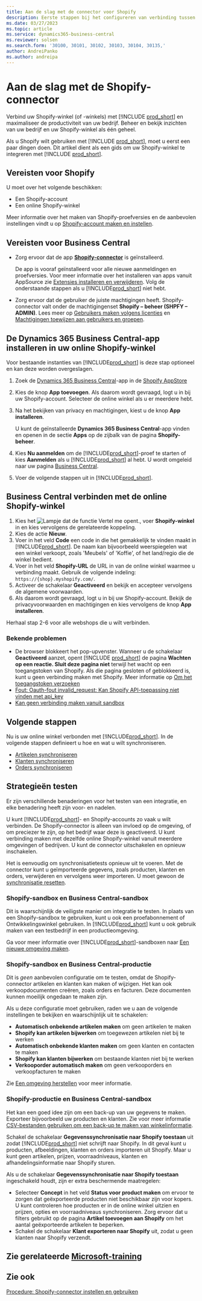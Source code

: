 ```yaml
---
title: Aan de slag met de connector voor Shopify
description: Eerste stappen bij het configureren van verbinding tussen Business Central en Shopify
ms.date: 03/27/2023
ms.topic: article
ms.service: dynamics365-business-central
ms.reviewer: solsen
ms.search.form: '30100, 30101, 30102, 30103, 30104, 30135,'
author: AndreiPanko
ms.author: andreipa
---
```


# <a name="get-started-with-the-shopify-connector"></a>Aan de slag met de Shopify-connector

Verbind uw Shopify-winkel (of -winkels) met [!INCLUDE [prod_short](../includes/prod_short.md)] en maximaliseer de productiviteit van uw bedrijf. Beheer en bekijk inzichten van uw bedrijf en uw Shopify-winkel als één geheel.

Als u Shopify wilt gebruiken met [!INCLUDE [prod_short](../includes/prod_short.md)], moet u eerst een paar dingen doen. Dit artikel dient als een gids om uw Shopify-winkel te integreren met [!INCLUDE [prod_short](../includes/prod_short.md)].

## <a name="prerequisites-for-shopify"></a>Vereisten voor Shopify

U moet over het volgende beschikken:

- Een Shopify-account
- Een online Shopify-winkel

Meer informatie over het maken van Shopify-proefversies en de aanbevolen instellingen vindt u op [Shopify-account maken en instellen](shopify-account.md).

## <a name="prerequisites-for-business-central"></a>Vereisten voor Business Central

- Zorg ervoor dat de app **[Shopify-connector](https://go.microsoft.com/fwlink/?linkid=2196238)** is geïnstalleerd.

  De app is vooraf geïnstalleerd voor alle nieuwe aanmeldingen en proefversies. Voor meer informatie over het installeren van apps vanuit AppSource zie [Extensies installeren en verwijderen](../ui-extensions-install-uninstall.md#install). Volg de onderstaande stappen als u [!INCLUDE[prod_short](../includes/prod_short.md)] niet hebt.

- Zorg ervoor dat de gebruiker de juiste machtigingen heeft. Shopify-connector valt onder de machtigingenset **Shopify – beheer (SHPFY – ADMIN)**. Lees meer op [Gebruikers maken volgens licenties](../ui-how-users-permissions.md) en [Machtigingen toewijzen aan gebruikers en groepen](../ui-define-granular-permissions.md).

## <a name="install-the-dynamics-365-business-central-app-to-your-shopify-online-store"></a>De Dynamics 365 Business Central-app installeren in uw online Shopify-winkel

Voor bestaande instanties van [!INCLUDE[prod_short](../includes/prod_short.md)] is deze stap optioneel en kan deze worden overgeslagen.

1. Zoek de [Dynamics 365 Business Central](https://apps.shopify.com/dynamics-365-business-central)-app in de [Shopify AppStore](https://apps.shopify.com/)
2. Kies de knop **App toevoegen**. Als daarom wordt gevraagd, logt u in bij uw Shopify-account. Selecteer de online winkel als u er meerdere hebt.
3. Na het bekijken van privacy en machtigingen, kiest u de knop **App installeren**.

   U kunt de geïnstalleerde **Dynamics 365 Business Central**-app vinden en openen in de sectie **Apps** op de zijbalk van de pagina **Shopify-beheer**.
4. Kies **Nu aanmelden** om de [!INCLUDE[prod_short](../includes/prod_short.md)]-proef te starten of kies **Aanmelden** als u [!INCLUDE[prod_short](../includes/prod_short.md)] al hebt. U wordt omgeleid naar uw pagina [Business Central](https://businesscentral.dynamics.com).
5. Voer de volgende stappen uit in [!INCLUDE[prod_short](../includes/prod_short.md)].

## <a name="connect-business-central-to-the-shopify-online-store"></a>Business Central verbinden met de online Shopify-winkel

1. Kies het ![Lampje dat de functie Vertel me opent.](../media/ui-search/search_small.png "Vertel me wat u wilt doen"), voer **Shopify-winkel** in en kies vervolgens de gerelateerde koppeling.
2. Kies de actie **Nieuw**.  
3. Voer in het veld **Code** een code in die het gemakkelijk te vinden maakt in [!INCLUDE[prod_short](../includes/prod_short.md)]. De naam kan bijvoorbeeld weerspiegelen wat een winkel verkoopt, zoals 'Meubels' of 'Koffie', of het land/regio die de winkel bedient.
4. Voer in het veld **Shopify-URL** de URL in van de online winkel waarmee u verbinding maakt. Gebruik de volgende indeling: `https://{shop}.myshopify.com/`.
5. Activeer de schakelaar **Geactiveerd** en bekijk en accepteer vervolgens de algemene voorwaarden.
6. Als daarom wordt gevraagd, logt u in bij uw Shopify-account. Bekijk de privacyvoorwaarden en machtigingen en kies vervolgens de knop **App installeren**.

Herhaal stap 2-6 voor alle webshops die u wilt verbinden.

### <a name="known-issues"></a>Bekende problemen

- De browser blokkeert het pop-upvenster. Wanneer u de schakelaar **Geactiveerd** aanzet, opent [!INCLUDE [prod_short](../includes/prod_short.md)] de pagina **Wachten op een reactie. Sluit deze pagina niet** terwijl het wacht op een toegangstoken van Shopify. Als die pagina gesloten of geblokkeerd is, kunt u geen verbinding maken met Shopify. Meer informatie op [Om het toegangstoken verzoeken](troubleshoot.md#request-the-access-token)
- [Fout: Oauth-fout invalid_request: Kan Shopify API-toepassing niet vinden met api_key](troubleshoot.md#error-oauth-error-invalid_request-could-not-find-shopify-api-application-with-api_key)
- [Kan geen verbinding maken vanuit sandbox](troubleshoot.md#verify-and-enable-permissions-to-make-http-requests-in-a-non-production-environment)

## <a name="next-steps"></a>Volgende stappen

Nu is uw online winkel verbonden met [!INCLUDE[prod_short](../includes/prod_short.md)]. In de volgende stappen definieert u hoe en wat u wilt synchroniseren.

- [Artikelen synchroniseren](synchronize-items.md)
- [Klanten synchroniseren](synchronize-customers.md)
- [Orders synchroniseren](synchronize-orders.md)

## <a name="testing-strategies"></a>Strategieën testen

Er zijn verschillende benaderingen voor het testen van een integratie, en elke benadering heeft zijn voor- en nadelen.

U kunt [!INCLUDE[prod_short](../includes/prod_short.md)]- en Shopify-accounts zo vaak u wilt verbinden. De Shopify-connector is alleen van invloed op de omgeving, of om preciezer te zijn, op het bedrijf waar deze is geactiveerd. U kunt verbinding maken met dezelfde online Shopify-winkel vanuit meerdere omgevingen of bedrijven. U kunt de connector uitschakelen en opnieuw inschakelen.

Het is eenvoudig om synchronisatietests opnieuw uit te voeren. Met de connector kunt u geïmporteerde gegevens, zoals producten, klanten en orders, verwijderen en vervolgens weer importeren. U moet gewoon de [synchronisatie resetten](troubleshoot.md#reset-sync).

### <a name="shopify-sandbox-and-business-central-sandbox"></a>Shopify-sandbox en Business Central-sandbox

Dit is waarschijnlijk de veiligste manier om integratie te testen. In plaats van een Shopify-sandbox te gebruiken, kunt u ook een proefabonnement of Ontwikkelingswinkel gebruiken. In [!INCLUDE[prod_short](../includes/prod_short.md)] kunt u ook gebruik maken van een testbedrijf in een productieomgeving.

Ga voor meer informatie over [!INCLUDE[prod_short](../includes/prod_short.md)]-sandboxen naar [Een nieuwe omgeving maken](/dynamics365/business-central/dev-itpro/administration/tenant-admin-center-environments#create-a-new-environment).

### <a name="shopify-sandbox-and-business-central-production"></a>Shopify-sandbox en Business Central-productie

Dit is *geen* aanbevolen configuratie om te testen, omdat de Shopify-connector artikelen en klanten kan maken of wijzigen. Het kan ook verkoopdocumenten creëren, zoals orders en facturen. Deze documenten kunnen moeilijk ongedaan te maken zijn.
 
Als u deze configuratie moet gebruiken, raden we u aan de volgende instellingen te bekijken en waarschijnlijk uit te schakelen:

* **Automatisch onbekende artikelen maken** om geen artikelen te maken
* **Shopify kan artikelen bijwerken** om toegewezen artikelen niet bij te werken
* **Automatisch onbekende klanten maken** om geen klanten en contacten te maken
* **Shopify kan klanten bijwerken** om bestaande klanten niet bij te werken
* **Verkooporder automatisch maken** om geen verkooporders en verkoopfacturen te maken

Zie [Een omgeving herstellen](/dynamics365/business-central/dev-itpro/administration/tenant-admin-center-backup-restore) voor meer informatie.

### <a name="shopify-production-and-business-central-sandbox"></a>Shopify-productie en Business Central-sandbox

Het kan een goed idee zijn om een ​​back-up van uw gegevens te maken. Exporteer bijvoorbeeld uw producten en klanten. Zie voor meer informatie [CSV-bestanden gebruiken om een ​​back-up te maken van winkelinformatie](https://help.shopify.com/en/manual/shopify-admin/duplicate-store#using-csv-files-to-back-up-store-information).

Schakel de schakelaar **Gegevenssynchronisatie naar Shopify toestaan** uit zodat [!INCLUDE[prod_short](../includes/prod_short.md)] niet schrijft naar Shopify. In dit geval kunt u producten, afbeeldingen, klanten en orders importeren uit Shopify. Maar u kunt geen artikelen, prijzen, voorraadniveaus, klanten en afhandelingsinformatie naar Shopify sturen.

Als u de schakelaar **Gegevenssynchronisatie naar Shopify toestaan** ingeschakeld houdt, zijn er extra beschermende maatregelen:

*   Selecteer **Concept** in het veld **Status voor product maken** om ervoor te zorgen dat geëxporteerde producten niet beschikbaar zijn voor kopers. U kunt controleren hoe producten er in de online winkel uitzien en prijzen, opties en voorraadniveaus synchroniseren. Zorg ervoor dat u filters gebruikt op de pagina **Artikel toevoegen aan Shopify** om het aantal geëxporteerde artikelen te beperken.
* Schakel de schakelaar **Klant exporteren naar Shopify** uit, zodat u geen klanten naar Shopify verzendt.

## <a name="see-related-microsoft-training"></a>Zie gerelateerde [Microsoft-training](/training/paths/use-shopify-connector-dynamics-365-business-central/)

## <a name="see-also"></a>Zie ook

[Procedure: Shopify-connector instellen en gebruiken](walkthrough-setting-up-and-using-shopify.md)  

